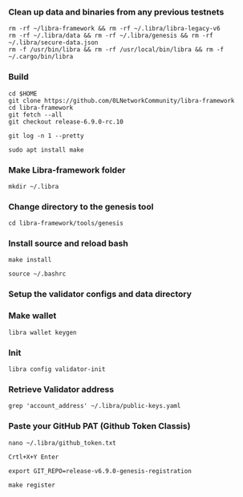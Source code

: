 
### Clean up data and binaries from any previous testnets
```
rm -rf ~/libra-framework && rm -rf ~/.libra/libra-legacy-v6
rm -rf ~/.libra/data && rm -rf ~/.libra/genesis && rm -rf ~/.libra/secure-data.json
rm -f /usr/bin/libra && rm -rf /usr/local/bin/libra && rm -f ~/.cargo/bin/libra
```

### Build

```
cd $HOME
git clone https://github.com/0LNetworkCommunity/libra-framework
cd libra-framework
git fetch --all
git checkout release-6.9.0-rc.10
```
```
git log -n 1 --pretty
```

```
sudo apt install make
```

### Make Libra-framework folder
```
mkdir ~/.libra
```
### Change directory to the genesis tool
```
cd libra-framework/tools/genesis
```

### Install source and reload bash
```
make install
```
 ```
source ~/.bashrc
```
### Setup the validator configs and data directory

### Make wallet
```
libra wallet keygen
```
### Init
```
libra config validator-init
```

### Retrieve Validator address
```
grep 'account_address' ~/.libra/public-keys.yaml
```

### Paste your GitHub PAT (Github Token Classis)
```
nano ~/.libra/github_token.txt
```
`Crtl+X+Y Enter`

```
export GIT_REPO=release-v6.9.0-genesis-registration
```
```
make register
```
